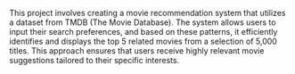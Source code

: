 This project involves creating a movie recommendation system that utilizes a dataset from TMDB (The Movie Database). The system allows users to input their search preferences, and based on these patterns, it efficiently identifies and displays the top 5 related movies from a selection of 5,000 titles. This approach ensures that users receive highly relevant movie suggestions tailored to their specific interests.
